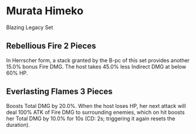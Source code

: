 # Murata Himeko

Blazing Legacy Set

## Rebellious Fire 2 Pieces

In Herrscher form, a stack granted by the B-pc of this set provides another 15.0% bonus Fire DMG. The host takes 45.0% less Indirect DMG at below 60% HP.

## Everlasting Flames 3 Pieces

Boosts Total DMG by 20.0%. When the host loses HP, her next attack will deal 100% ATK of Fire DMG to surrounding enemies, which on hit boosts her Total DMG by 10.0% for 10s (CD: 2s; triggering it again resets the duration).